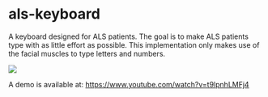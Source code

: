 # als-keyboard
A keyboard designed for ALS patients. The goal is to make ALS patients type with as little effort as possible. This implementation only makes use of the facial muscles to type letters and numbers.

![](https://media.giphy.com/media/dJWpSA29KSQfyP9RTC/giphy.gif)

A demo is available at: https://www.youtube.com/watch?v=t9lpnhLMFj4
